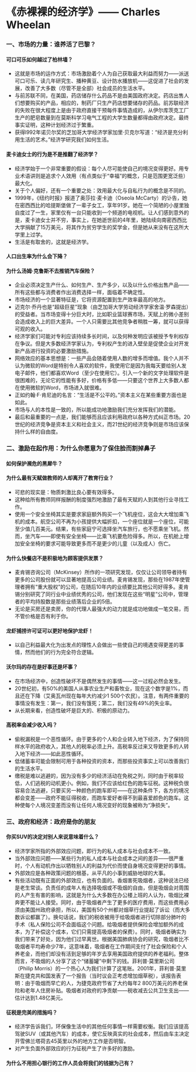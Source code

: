 # 《赤裸裸的经济学》—— Charles Wheelan
### 一、市场的力量：谁养活了巴黎？
#### 可口可乐如何越过了柏林墙？
* 这就是市场的运作方式：市场激励着个人为自己获取最大利益而努力——派送可口可乐、读几年研究生、播种黄豆、设计防水播放机——这促进了社会的发展，改善了大多数（尽管不是全部）社会成员的生活水平。
* 与前苏联不同，在美国，药店储存什么药品不是由美国政府决定。药店出售人们想要购买的产品，相应的，制药厂只生产药店想要储存的药品。前苏联经济的失败在很大程度上是由于政府直接干预每件事情造成的，从伊尔库茨克工厂生产的肥皂数量到在莫斯科学习电气工程的大学生数量都得由政府决定。最终事实证明，这种计划经济过于繁重。
* 获得l992年诺贝尔奖的芝加哥大学经济学家加里·贝克尔写道：“经济是充分利用生活的艺术。”经济学研究我们如何生活。
#### 麦卡迪女士的行为是不是推翻了经济学？
* 经济学始于一个非常重要的假设：每个人尽可能使自己的境况变得更好。用专业术语讲则是追求个人效用（有点类似于“幸福”的概念，只是范围更宽泛些）最大化。
* 关于个人偏好，还有一个重要之处：效用最大化与自私行为的概念是不同的。
* 1999年，《纽约时报》报道了奥莎拉·麦卡迪（Oseola McCarty）的讣告，她在密西西比的哈提斯堡做了一辈子女工，享年91岁。她在一个简陋的小屋里独自度过了一生，家里仅有一台只能收到一个频道的电视机。让人们感到意外的是，麦卡迪女士并不穷，事实上，在她逝世前的4年里，她陆续向南密西西比大学捐献了15万美元，将其作为贫穷学生的奖学金，但是她从来没有在这所大学里上过学。
* 生活是有取舍的，这就是经济学。
#### 人口出生率为什么会下降？
#### 为什么汤姆·克鲁斯不去推销汽车保险？
* 企业必须决定生产什么、如何生产、生产多少，以及以什么价格出售产品——所有这些都与消费者作出消费选择一样，面临着不确定性。
* 市场经济的一个显著特征是，它将资源配置到生产效率最高的地方。
* 迈克尔·乔丹也是“超级巨星”现象（由芝加哥大学劳动经济学家舍温·罗森提出）的受益者。当市场变得十分巨大时，比如职业篮球赛市场，天赋上的微小差别会造成收入上的巨大差异。一个人只需要比其他竞争者稍胜一筹，就可以获得可观的收入。
* 经济学家们可能对专利应该持续多长时间，以及何种发明应该被授予专利权存在争议。但是大多数经济学家认为，专利权产生的进入壁垒是促使企业对开发新产品进行投资的必要激励措施。
* 网络效应的基本思想是：一些产品会随着使用人数的增多而增值。我个人并不认为微软的Word是特别令人喜欢的软件，我使用它是因为我每天要给别人发电子邮件，他们都喜欢Word（至少在使用它）。引入一个新的文字处理软件是很困难的，无论它的性能有多好，价格有多低——只要这个世界上大多数人都在使用微软的Word，市场进入就很难。
* 正如约翰·F·肯尼迪的名言：“生活是不公平的。”资本主义在某些重要方面也是如此。
* 市场与人的本性是一致的，所以能成功地激励我们充分发挥我们的潜能。
* 最后和最重要的一点是，我们能够而且应该利用政府以各种方式纠正市场。20世纪的经济竞争是资本主义和社会主义，而21世纪的经济竞争则是市场应该保持什么样的自由度。
### 二、激励在起作用：为什么你愿意为了保住脸而割掉鼻子
#### 如何保护濒危的黑犀牛？
#### 为什么最有天赋做教师的人却离开了教育行业？
* 可悲的现实是：物质刺激比良心要有效得多。
* 这种给所有教师同样报酬的制度强烈地激励了最有天赋的人到其他行业寻找工作。
* 使用一个安全坐椅其实是要求家庭额外购买一个飞机座位，这会大大增加乘飞机的成本。航空公司不再为小孩提供大幅折扣，一个座位就是一个座位，可能至少值几百美元。结果，有些家庭宁可选择坐汽车旅行，也不愿乘坐飞机。然而，坐汽车——即使有安全坐椅——比乘飞机要危险得多。所以，在机舱上增加安全坐椅的要求可能导致更多而不是更少的儿童（以及成人）伤亡。
#### 为什么快餐店不是积极地为顾客提供发票？
* 麦肯锡咨询公司（McKinsey）所作的一项研究发现，仅仅让公司领导者持有更多的公司股份就可以显著地提高公司业绩。麦肯锡发现，那些在1987年使管理者拥有“重大股权”的公司，在随后10年内的业绩要比其他公司好得多。麦肯锡分别研究了同行业中业绩优秀的公司，他们发现在这些“明星”公司中，管理者的平均持股数是那些业绩落后企业的5倍。
* 无论是买房还是卖房，你的代理人最强大的动力就是成功地做成一笔交易，而不管价格是否有利于你。
#### 龙虾捕捞许可证可以更好地保护龙虾！
* 以自己利益最大化为出发点的理性人会做出一些使自己的境遇变得更差的事情，然而他们的行为完全符合逻辑。
#### 沃尔玛的存在是好事还是坏事？
* 在市场经济中，创造性破坏不是偶然发生的事情——这一过程必然会发生。
* 20世纪初，有50%的美国人从事农业生产和畜牧业，现在这个数字是1%，而且还在下降（艾奥瓦州现在每年大约减少1 500个农民）。注意，有两件重要的事情没有发生：第一，我们没有饿死；第二，我们没有49%的失业率。
* 从长期来看，创造性破坏是巨大的、积极的原动力。
#### 高税率会减少收入吗？
* 偷税漏税是一个恶性循环。由于更多的个人和企业转入地下经济，为了保持同样水平的政府收入，其他人的税率必须上升。高税率反过来又导致更多的人转入地下经济——如此恶性循环。
* 低储蓄率可能会限制可用于各种投资的资本，而那些投资事实上可以改善我们的生活水平。
* 缴税是难以逃避的，因为没有多少的经济活动在免税之列，同时由于税率较低，人们逃税的动机更小。例如，我们不应该给红色的跑车征税。这种税负很容易合法逃避，只要买另一种颜色的跑车即可——在这种条件下，各方的境况都会变差——政府不能征得税收，而跑车爱好者得不到最喜爱颜色的跑车。这种使每个人境况变差而没有让任何人境况变好的现象被称为“净损失”。
### 三、政府和经济：政府是你的朋友
#### 你买SUV的决定对别人来说意味着什么？
* 经济学家所指的外部效应问题，即行为的私人成本与社会成本不一致。
* 当外部效应问题——某些行为的私人成本与社会成本之间的差异——很严重时，个人有动机作出以牺牲别人的利益为代价而使自身境况变得更好的事情。
* 外部效应是各种政策问题的根基，从平凡的小事到威胁地球的大事。
* 有些活动既有正面的外部效应，也有负面的。香烟害死吸烟者，这种说法已经是老生常谈。负责任的成年人有选择吸烟或不吸烟的自由，但是吸烟会对周围的人产生有害的影响，这就是为什么大多数在办公楼上班的人认为，吸烟比裸奔更不能让人接受。同时，由于吸烟者产生了更多的医疗费用，而这些费用必须由美国州政府承担，所以，美国有50个州都对烟草行业提起了诉讼（而大多数诉讼都赢了）。换句话说，我们的税收被用于给吸烟者进行切除部分肺叶的手术（私人保险公司不会面临这个问题。给吸烟者提供保险会增加额外的成本，为了补偿这个成本，它们只需提高吸烟者的保费）。同时，吸烟者确实为我们带来了好处，因为他们过早离世。根据美国肺病协会的研究，吸烟者比不吸烟者平均寿命少7年，这意味着，吸烟者在工作期间支付了社会保险和个人养老金，而他们却没有活到足够的年岁去享用美国政府提供的养老福利。整体而言，不吸烟的人分享了这个“储蓄罐”中剩下的钱。菲利普·莫里斯公司（Philip Morris）的一个热心人为我们计算了这笔账。2001年，菲利普·莫里斯在捷克共和国发表了一个报告（当时议会正考虑增加烟草税），该报告表明：由于吸烟而早亡的人，为捷克政府节省了大约每年2 800万美元的养老保险和老年人住房补贴。吸烟者对政府的净贡献——税收减去公共卫生支出——估计达到1.48亿美元。
#### 征税是完美的措施吗？
* 经济学告诉我们，环保像生活中的其他任何事情一样需要权衡。我们应该提高驾驶SUV（或其他汽车）的成本，使它反映真实的社会成本，然后由车主决定开雪佛兰塔荷去45英里以外的地方工作是否明智。
* 对产生负面外部效应的行为征税产生了许多好的激励。
#### 为什么不用担心银行的工作人员会将我们的钱据为己有？
